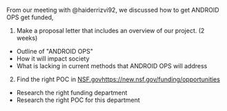 From our meeting with @haiderrizvi92, we discussed how to get ANDROID OPS get funded,

1. Make a proposal letter that includes an overview of our project. (2 weeks)
- Outline of "ANDROID OPS"
- How it will impact society
- What is lacking in current methods that ANDROID OPS will address

2. Find the right POC in [NSF.gov](https://new.nsf.gov/funding/opportunities)https://new.nsf.gov/funding/opportunities
- Research the right funding department
- Research the right POC for this department

